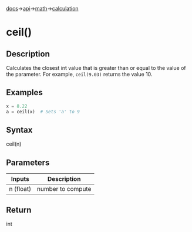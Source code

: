 [docs](/docs/)→[api](/docs/api)→[math](/docs/api/math/)→[calculation](/docs/api/math/calculation/)

# ceil()

## Description

Calculates the closest int value that is greater than or equal to the value of the parameter. For example, `ceil(9.03)` returns the value 10.

## Examples

```py
x = 8.22  
a = ceil(x)  # Sets 'a' to 9
```

## Syntax

ceil(n)

## Parameters

| Inputs | Description |
|--------|-------------|
| n (float) | number to compute |

## Return

int